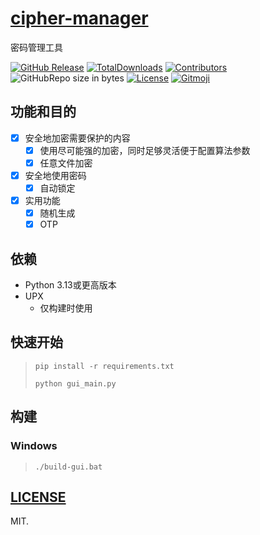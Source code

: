 # [cipher-manager](https://github.com/BlueWhaleMain/cipher-manager)

密码管理工具

[![GitHub Release](https://img.shields.io/github/release/BlueWhaleMain/cipher-manager?color=blue)](https://github.com/BlueWhaleMain/cipher-manager/releases)
[![TotalDownloads](https://img.shields.io/github/downloads/BlueWhaleMain/cipher-manager/total.svg)](https://github.com/BlueWhaleMain/cipher-manager/releases)
[![Contributors](https://img.shields.io/github/contributors/BlueWhaleMain/cipher-manager.svg)](https://github.com/BlueWhaleMain/cipher-manager/graphs/contributors)
![GitHubRepo size in bytes](https://img.shields.io/github/repo-size/BlueWhaleMain/cipher-manager.svg)
[![License](https://img.shields.io/github/license/BlueWhaleMain/cipher-manager.svg)](https://github.com/BlueWhaleMain/cipher-manager/blob/master/LICENSE)
[![Gitmoji](https://img.shields.io/badge/gitmoji-%20😜%20😍-yellow.svg)](https://gitmoji.js.org/)

## 功能和目的

- [X] 安全地加密需要保护的内容
  - [X] 使用尽可能强的加密，同时足够灵活便于配置算法参数
  - [X] 任意文件加密
- [X] 安全地使用密码
  - [X] 自动锁定
- [X] 实用功能
  - [X] 随机生成
  - [X] OTP

## 依赖

- Python 3.13或更高版本
- UPX
  - 仅构建时使用

## 快速开始

> `pip install -r requirements.txt`
>
> `python gui_main.py`

## 构建

### Windows

> `./build-gui.bat`

## [LICENSE](LICENSE)

MIT.
